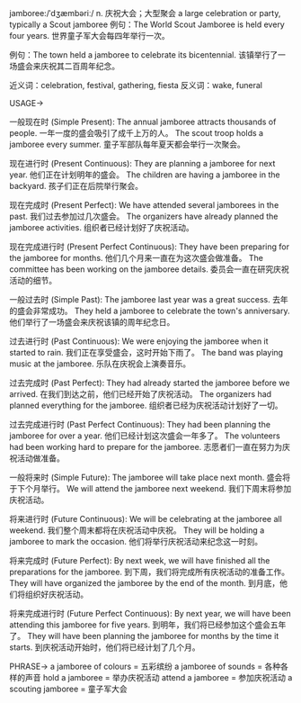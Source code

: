 jamboree:/ˈdʒæmbəriː/
n.
庆祝大会；大型聚会
a large celebration or party, typically a Scout jamboree
例句：The World Scout Jamboree is held every four years. 世界童子军大会每四年举行一次。

例句：The town held a jamboree to celebrate its bicentennial.  该镇举行了一场盛会来庆祝其二百周年纪念。

近义词：celebration, festival, gathering, fiesta
反义词：wake, funeral


USAGE->

一般现在时 (Simple Present):
The annual jamboree attracts thousands of people.  一年一度的盛会吸引了成千上万的人。
The scout troop holds a jamboree every summer. 童子军部队每年夏天都会举行一次聚会。


现在进行时 (Present Continuous):
They are planning a jamboree for next year. 他们正在计划明年的盛会。
The children are having a jamboree in the backyard. 孩子们正在后院举行聚会。


现在完成时 (Present Perfect):
We have attended several jamborees in the past. 我们过去参加过几次盛会。
The organizers have already planned the jamboree activities.  组织者已经计划好了庆祝活动。


现在完成进行时 (Present Perfect Continuous):
They have been preparing for the jamboree for months.  他们几个月来一直在为这次盛会做准备。
The committee has been working on the jamboree details. 委员会一直在研究庆祝活动的细节。


一般过去时 (Simple Past):
The jamboree last year was a great success. 去年的盛会非常成功。
They held a jamboree to celebrate the town's anniversary.  他们举行了一场盛会来庆祝该镇的周年纪念日。


过去进行时 (Past Continuous):
We were enjoying the jamboree when it started to rain.  我们正在享受盛会，这时开始下雨了。
The band was playing music at the jamboree. 乐队在庆祝会上演奏音乐。


过去完成时 (Past Perfect):
They had already started the jamboree before we arrived.  在我们到达之前，他们已经开始了庆祝活动。
The organizers had planned everything for the jamboree. 组织者已经为庆祝活动计划好了一切。


过去完成进行时 (Past Perfect Continuous):
They had been planning the jamboree for over a year.  他们已经计划这次盛会一年多了。
The volunteers had been working hard to prepare for the jamboree. 志愿者们一直在努力为庆祝活动做准备。


一般将来时 (Simple Future):
The jamboree will take place next month. 盛会将于下个月举行。
We will attend the jamboree next weekend.  我们下周末将参加庆祝活动。


将来进行时 (Future Continuous):
We will be celebrating at the jamboree all weekend.  我们整个周末都将在庆祝活动中庆祝。
They will be holding a jamboree to mark the occasion. 他们将举行庆祝活动来纪念这一时刻。


将来完成时 (Future Perfect):
By next week, we will have finished all the preparations for the jamboree.  到下周，我们将完成所有庆祝活动的准备工作。
They will have organized the jamboree by the end of the month.  到月底，他们将组织好庆祝活动。


将来完成进行时 (Future Perfect Continuous):
By next year, we will have been attending this jamboree for five years. 到明年，我们将已经参加这个盛会五年了。
They will have been planning the jamboree for months by the time it starts.  到庆祝活动开始时，他们将已经计划了几个月。


PHRASE->
a jamboree of colours = 五彩缤纷
a jamboree of sounds = 各种各样的声音
hold a jamboree = 举办庆祝活动
attend a jamboree = 参加庆祝活动
a scouting jamboree = 童子军大会
